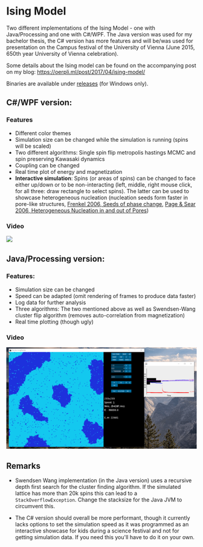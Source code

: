 Ising Model
=======

Two different implementations of the Ising Model - one with Java/Processing and one with C#/WPF. The Java version was used for my bachelor thesis, the C# version has more features and will be/was used for presentation on the Campus festival of the University of Vienna (June 2015, 650th year University of Vienna celebration).

Some details about the Ising model can be found on the accompanying post on my blog: https://oerpli.ml/post/2017/04/ising-model/

Binaries are available under [releases](https://github.com/oerpli/Ising/releases) (for Windows only).

## C#/WPF version:
### Features

* Different color themes
* Simulation size can be changed while the simulation is running (spins will be scaled)
* Two different algorithms: Single spin flip metropolis hastings MCMC and spin preserving Kawasaki dynamics
* Coupling can be changed
* Real time plot of energy and magnetization
* **Interactive simulation**: Spins (or areas of spins) can be changed to face either up/down or to be non-interacting (left, middle, right mouse click, for all three: draw rectangle to select spins). The latter can be used to showcase heterogeneous nucleation (nucleation seeds form faster in pore-like structures, [Frenkel 2006, Seeds of phase change](https://www.nature.com/nature/journal/v443/n7112/full/443641a.html), [Page & Sear 2006, Heterogeneous Nucleation in and out of Pores](https://journals.aps.org/prl/abstract/10.1103/PhysRevLett.97.065701))

### Video
![](https://raw.githubusercontent.com/oerpli/Ising/master/cs.gif)

## Java/Processing version:
### Features: 

* Simulation size can be changed
* Speed can be adapted (omit rendering of frames to produce data faster)
* Log data for further analysis
* Three algorithms: The two mentioned above as well as Swendsen-Wang cluster flip algorithm (removes auto-correlation from magnetization)
* Real time plotting (though ugly)

### Video
![](https://raw.githubusercontent.com/oerpli/Ising/master/jp.gif)

## Remarks 
* Swendsen Wang implementation (in the Java version) uses a recursive depth first search for the cluster finding algorithm. If the simulated lattice has more than 20k spins this can lead to a `StackOverflowException`. Change the stacksize for the Java JVM to circumvent this.

* The C# version should overall be more performant, though it currently lacks options to set the simulation speed as it was programmed as an interactive showcase for kids during a science festival and not for getting simulation data. If  you need this you'll have to do it on your own.
